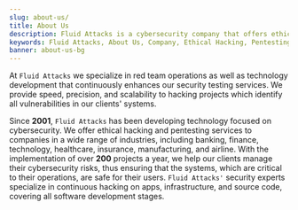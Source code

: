 ```yaml
---
slug: about-us/
title: About Us
description: Fluid Attacks is a cybersecurity company that offers ethical hacking and pentesting products and services.
keywords: Fluid Attacks, About Us, Company, Ethical Hacking, Pentesting, Cybersecurity
banner: about-us-bg
---
```


At `Fluid Attacks` we specialize in red team operations as well as
technology development that continuously enhances our security testing
services. We provide speed, precision, and scalability to hacking
projects which identify all vulnerabilities in our clients' systems.

Since **2001**, `Fluid Attacks` has been developing technology focused
on cybersecurity. We offer ethical hacking and pentesting services to
companies in a wide range of industries, including banking, finance,
technology, healthcare, insurance, manufacturing, and airline. With the
implementation of over **200** projects a year, we help our clients
manage their cybersecurity risks, thus ensuring that the systems, which
are critical to their operations, are safe for their users. `Fluid
Attacks'` security experts specialize in continuous hacking on apps,
infrastructure, and source code, covering all software development
stages.
